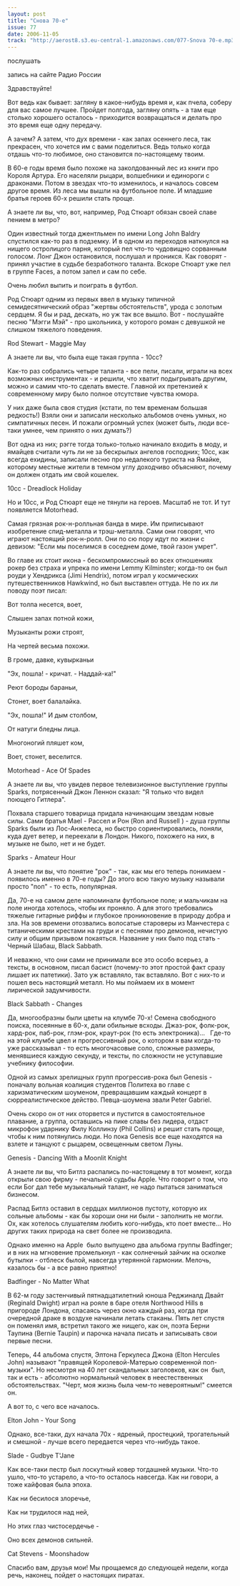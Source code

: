 ```yaml
---
layout: post
title: "Снова 70-е"
issue: 77
date: 2006-11-05
track: "http://aerost8.s3.eu-central-1.amazonaws.com/077-Snova 70-e.mp3"
---
```


послушать

запись на сайте Радио России

Здравствуйте!

Вот ведь как бывает: загляну в какое-нибудь время и, как пчела, соберу для вас самое лучшее. Пройдет полгода, загляну опять - а там еще столько хорошего осталось - приходится возвращаться и делать про это время еще одну передачу.

А зачем? А затем, что дух времени - как запах осеннего леса, так прекрасен, что хочется им с вами поделиться. Ведь только когда отдашь что-то любимое, оно становится по-настоящему твоим.

В 60-е годы время было похоже на заколдованный лес из книги про Короля Артура. Его населяли рыцари, волшебники и единороги с драконами. Потом в звездах что-то изменилось, и началось совсем другое время. Из леса мы вышли на футбольное поле. И младшие братья героев 60-х решили стать проще.

А знаете ли вы, что, вот, например, Род Стюарт обязан своей славе пением в метро?

Один известный тогда джентльмен по имени Long John Baldry спустился как-то раз в подземку. И в одном из переходов наткнулся на нищего остролицого парня, который пел что-то чудовищно сорванным голосом. Лонг Джон остановился, послушал и проникся. Как говорят - принял участие в судьбе безработного таланта. Вскоре Стюарт уже пел в группе Faces, а потом запел и сам по себе.

Очень любил выпить и поиграть в футбол.

Род Стюарт одним из первых ввел в музыку типичной семидесятнический образ "жертвы обстоятельств", урода с золотым сердцем. Я бы и рад, дескать, но уж так все вышло. Вот - послушайте песню "Мэгги Мэй" - про школьника, у которого роман с девушкой не слишком тяжелого поведения.

Rod Stewart - Maggie May

А знаете ли вы, что была еще такая группа - 10сс?

Как-то раз собрались четыре таланта - все пели, писали, играли на всех возможных инструментах - и решили, что хватит подыгрывать другим, можно и самим что-то сделать вместе. Главной их претензией к современному миру было полное отсутствие чувства юмора.

У них даже была своя студия (кстати, по тем временам большая редкость!) Взяли они и записали несколько альбомов очень умных, но симпатичных песен. И пожали огромный успех (может быть, люди все-таки умнее, чем принято о них думать?)

Вот одна из них; рэгге тогда только-только начинало входить в моду, и ямайцев считали чуть ли не за бескрылых ангелов господних; 10сс, как всегда ехидины, записали песню про недалекого туриста на Ямайке, которому местные жители в темном углу доходчиво объясняют, почему он должен отдать им свой кошелек.

10cc - Dreadlock Holiday

Но и 10сс, и Род Стюарт еще не тянули на героев. Масштаб не тот. И тут появляется Motorhead.

Самая грязная рок-н-ролльная банда в мире. Им приписывают изобретение спид-металла и трэш-металла. Сами они говорят, что играют настоящий рок-н-ролл. Они по сю пору идут по жизни с девизом: "Если мы поселимся в соседнем доме, твой газон умрет".

Во главе их стоит икона - бескомпромиссный во всех отношениях рокер без страха и упрека по имени Lemmy Kilminster; когда-то он был роуди у Хендрикса (Jimi Hendrix), потом играл у космических путешественников Hawkwind, но был выставлен оттуда. Не по их ли поводу поэт писал:

Вот толпа несется, воет,

Слышен запах потной кожи,

Музыканты рожи строят,

На чертей весьма похожи.

В громе, давке, кувырканьи

"Эх, пошла! - кричат. - Наддай-ка!"

Реют бороды бараньи,

Стонет, воет балалайка.

"Эх, пошла!" И дым столбом,

От натуги бледны лица.

Многоногий пляшет ком,

Воет, стонет, веселится.

Motorhead - Ace Of Spades

А знаете ли вы, что увидев первое телевизионное выступление группы Sparks, потрясенный Джон Леннон сказал: "Я только что видел поющего Гитлера".

Похвала старшего товарища придала начинающим звездам новые силы. Сами братья Mael - Рассел и Рон (Ron and Russell ) - душа группы Sparks были из Лос-Анжелеса, но быстро сориентировались, поняли, куда дует ветер, и переехали в Лондон. Никого, похожего на них, в музыке не было, нет и не будет.

Sparks - Amateur Hour

А знаете ли вы, что понятие "рок" - так, как мы его теперь понимаем - появилось именно в 70-е годы? До этого всю такую музыку называли просто "поп" - то есть, популярная.

Да, 70-е на самом деле напоминали футбольное поле; и мальчикам на поле иногда хотелось, чтобы их проняло. А для этого требовались тяжелые гитарные риффы и глубокое проникновение в природу добра и зла. На зов времени отозвались волосатые староверы из Манчестера с титаническими крестами на груди и с песнями про демонов, нечистую силу и общим призывом покаяться. Название у них было под стать - Черный Шабаш, Black Sabbath.

И неважно, что они сами не принимали все это особо всерьез, а тексты, в основном, писал басист (почему-то этот простой факт сразу лишает их патетики). Зато уж вставляло, так вставляло. Вот с них-то и пошел весь настоящий металл. Но мы поймаем их в момент лирической задумчивости.

Black Sabbath - Changes

Да, многообразны были цветы на клумбе 70-х! Семена свободного поиска, посеянные в 60-х, дали обильные всходы. Джаз-рок, фолк-рок, хард-рок, паб-рок, глэм-рок, краут-рок (то есть электроника)...   Где-то на этой клумбе цвел и прогрессивный рок, о котором я вам когда-то уже рассказывал - то есть многочасовые соло, сложные размеры, менявшиеся каждую секунду, и тексты, по сложности не уступавшие учебнику философии.

Одной из самых зрелищных групп прогрессив-рока был Genesis - поначалу вольная коалиция студентов Политеха во главе с харизматическим шоуменом, превращавшим каждый концерт в сюрреалистическое действо. Певца-шоумена звали Peter Gabriel.

Очень скоро он от них оторвется и пустится в самостоятельное плавание, а группа, оставшись на пике славы без лидера, отдаст микрофон ударнику Филу Коллинзу (Phil Collins) и решит стать проще, чтобы к ним потянулись люди. Но пока Genesis все еще находятся на взлете и танцуют с рыцарем, освещенным светом Луны.

Genesis - Dancing With a Moonlit Knight

А знаете ли вы, что Битлз распались по-настоящему в тот момент, когда открыли свою фирму - печальной судьбы Apple. Что говорит о том, что если Бог дал тебе музыкальный талант, не надо пытаться заниматься бизнесом.

Распад Битлз оставил в сердцах миллионов пустоту, которую их сольные альбомы - как бы хороши они ни были - заполнить не могли. Ох, как хотелось слушателям любить кого-нибудь, кто поет вместе... Но других таких природа на свет более не производила.

Однако именно на Apple  было выпущено два альбома группы Badfinger; и в них на мгновение промелькнул - как солнечный зайчик на осколке бутылки - отблеск былой, навсегда утерянной гармонии. Мелочь, казалось бы - а все равно приятно!

Badfinger - No Matter What

В 62-м году застенчивый пятнадцатилетний юноша Реджиналд Двайт (Reginald Dwight) играл на рояле в баре отеля Northwood Hills в пригороде Лондона, спасаясь через окно каждый раз, когда при очередной драке в воздухе начинали летать стаканы. Пять лет спустя он поменял имя, встретил такого же нищего, как он, поэта Берни Таупина (Bernie Taupin) и парочка начала писать и записывать свои первые песни.

Теперь, 44 альбома спустя, Элтона Геркулеса Джона (Elton Hercules John) называют "правящей Королевой-Матерью современной поп-музыки". Но несмотря на 40 лет скандальных заголовков, как он  был, так и есть - абсолютно нормальный человек в неестественных обстоятельствах. "Черт, моя жизнь была чем-то невероятным!" смеется он.

А вот то, с чего все началось.

Elton John - Your Song

Однако, все-таки, дух начала 70х - ядреный, простецкий, трогательный и смешной - лучше всего передается через что-нибудь такое.

Slade - Gudbye T'Jane

Как все-таки пестр был лоскутный ковер тогдашней музыки. Что-то ушло, что-то устарело, а что-то осталось навсегда. Как ни говори, а тоже кайфовая была эпоха.

Как ни бесилося злоречье,

Как ни трудилося над ней,

Но этих глаз чистосердечье -

Оно всех демонов сильней.

Cat Stevens - Moonshadow

Спасибо вам, друзья мои! Мы прощаемся до следующей недели, когда речь, наконец, пойдет о настоящих пиратах.
